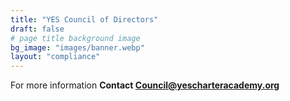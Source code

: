 ```yaml
---
title: "YES Council of Directors"
draft: false
# page title background image
bg_image: "images/banner.webp"
layout: "compliance"
---
```

For more information **Contact Council@yescharteracademy.org**